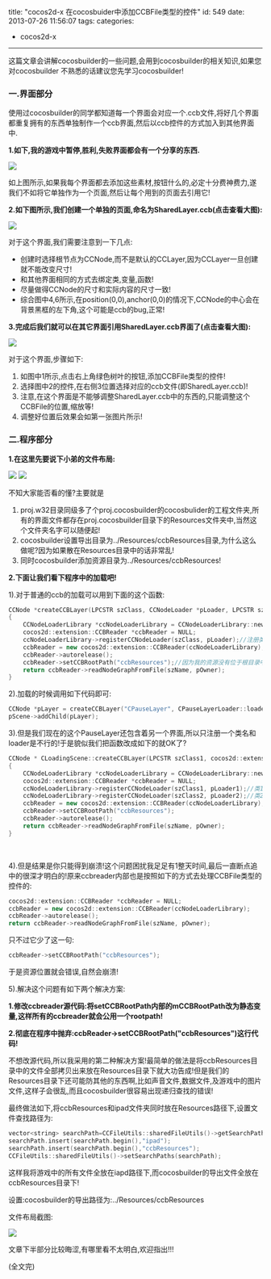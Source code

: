 title: "cocos2d-x 在cocosbuider中添加CCBFile类型的控件"
id: 549
date: 2013-07-26 11:56:07
tags: 
categories: 
- cocos2d-x
---

这篇文章会讲解cocosbuilder的一些问题,会用到cocosbuilder的相关知识,如果您对cocosbuilder 不熟悉的话建议您先学习cocosbuilder!
<!--more-->


### 一.界面部分

使用过cocosbuilder的同学都知道每一个界面会对应一个.ccb文件,将好几个界面都重复拥有的东西单独制作一个ccb界面,然后以ccb控件的方式加入到其他界面中.

**1.如下,我的游戏中暂停,胜利,失败界面都会有一个分享的东西.**

![](/images/12320f88fec0ab1934bff002ce95b0d071552874.png)



如上图所示,如果我每个界面都去添加这些素材,按钮什么的,必定十分费神费力,遂我们不如将它单独作为一个页面,然后让每个用到的页面去引用它!



**2.如下图所示,我们创建一个单独的页面,命名为SharedLayer.ccb(点击查看大图):**

![](/images/7ccf3dffbd0811a76a73824f9ee0c09e62e322a9.jpg)



对于这个界面,我们需要注意到一下几点:

*   创建时选择根节点为CCNode,而不是默认的CCLayer,因为CCLayer一旦创建就不能改变尺寸!
*   和其他界面相同的方式去绑定类,变量,函数!
*   尽量做得CCNode的尺寸和实际内容的尺寸一致!
*   综合图中4,6所示,在position(0,0),anchor(0,0)的情况下,CCNode的中心会在背景黑框的左下角,这个可能是ccb的bug,正常!


**3.完成后我们就可以在其它界面引用SharedLayer.ccb界面了(点击查看大图):**

![](/images/3c210540a793b2fd7656eede96b544d07d6e89fe.jpg)



对于这个界面,步骤如下:

1.  如图中1所示,点击右上角绿色树叶的按钮,添加CCBFile类型的控件!
2.  选择图中2的控件,在右侧3位置选择对应的ccb文件(即SharedLayer.ccb)!
3.  注意,在这个界面是不能够调整SharedLayer.ccb中的东西的,只能调整这个CCBFile的位置,缩放等!
4.  调整好位置后效果会如第一张图片所示!




### 二.程序部分

**1.在这里先要说下小弟的文件布局:**

![](/images/285d067a8786f295e4868d61cef2f6f73a8e0c7e.png) ![](/images/186c81f61c821b10e114879ffc0061ae64098e28.png)

不知大家能否看的懂?主要就是

1.  proj.w32目录同级多了个proj.cocosbuilder的cocosbulider的工程文件夹,所有的界面文件都存在proj.cocosbuilder目录下的Resources文件夹中,当然这个文件夹名字可以随便起!
2.  cocosbuilder设置导出目录为../Resources/ccbResources目录,为什么这么做呢?因为如果散在Resources目录中的话非常乱!
3.  同时cocosbuilder添加资源目录为../Resources/ccbResources!


**2.下面让我们看下程序中的加载吧!**

1).对于普通的ccb的加载可以用到下面的这个函数:
```c++
CCNode *createCCBLayer(LPCSTR szClass, CCNodeLoader *pLoader, LPCSTR szName, CCNode *pOwner)
{
	CCNodeLoaderLibrary *ccNodeLoaderLibrary = CCNodeLoaderLibrary::newDefaultCCNodeLoaderLibrary();
	cocos2d::extension::CCBReader *ccbReader = NULL;
	ccNodeLoaderLibrary->registerCCNodeLoader(szClass, pLoader);//注册类名和loader
	ccbReader = new cocos2d::extension::CCBReader(ccNodeLoaderLibrary);
	ccbReader->autorelease();
	ccbReader->setCCBRootPath("ccbResources");//因为我的资源没有位于根目录中,所以需要设置下ccb的root路径!
	return ccbReader->readNodeGraphFromFile(szName, pOwner);
}
```
2).加载的时候调用如下代码即可:
```c++
CCNode *pLayer = createCCBLayer("CPauseLayer", CPauseLayerLoader::loader(),"PauseLayer.ccbi", CCDirector::sharedDirector()->getRunningScene());
pScene->addChild(pLayer);
```


3).但是我们现在的这个PauseLayer还包含着另一个界面,所以只注册一个类名和loader是不行的!于是貌似我们把函数改成如下的就OK了?
```c++
CCNode * CLoadingScene::createCCBLayer(LPCSTR szClass1, cocos2d::extension::CCNodeLoader *pLoader1,LPCSTR szClass2, cocos2d::extension::CCNodeLoader *pLoader2, LPCSTR szName, CCNode *pOwner)
{
	CCNodeLoaderLibrary *ccNodeLoaderLibrary = CCNodeLoaderLibrary::newDefaultCCNodeLoaderLibrary();
	cocos2d::extension::CCBReader *ccbReader = NULL;
	ccNodeLoaderLibrary->registerCCNodeLoader(szClass1, pLoader1);//类1 和loader1
	ccNodeLoaderLibrary->registerCCNodeLoader(szClass2, pLoader2);//类2 和loader2
	ccbReader = new cocos2d::extension::CCBReader(ccNodeLoaderLibrary);
	ccbReader->setCCBRootPath("ccbResources");	
	ccbReader->autorelease();
	return ccbReader->readNodeGraphFromFile(szName, pOwner);
}
```
 

4).但是结果是你只能得到崩溃!这个问题困扰我足足有1整天时间,最后一直断点追中的很深才明白的!原来ccbreader内部也是按照如下的方式去处理CCBFile类型的控件的:
```c++
cocos2d::extension::CCBReader *ccbReader = NULL;
ccbReader = new cocos2d::extension::CCBReader(ccNodeLoaderLibrary);
ccbReader->autorelease();
return ccbReader->readNodeGraphFromFile(szName, pOwner);
```
只不过它少了这一句:
```c++
ccbReader->setCCBRootPath("ccbResources");
```
于是资源位置就会错误,自然会崩溃!



5).解决这个问题有如下两个解决方案:

**1.修改ccbreader源代码:将setCCBRootPath内部的mCCBRootPath改为静态变量,这样所有的ccbreader就会公用一个rootpath!**

**2.彻底在程序中抛弃:ccbReader->setCCBRootPath("ccbResources")这行代码!**

不想改源代码,所以我采用的第二种解决方案!最简单的做法是将ccbResources目录中的文件全部拷贝出来放在Resources目录下就大功告成!但是我们的Resources目录下还可能防其他的东西啊,比如声音文件,数据文件,及游戏中的图片文件,这样子会很乱,而且cocosbuilder很容易出现递归查找的错误!

最终做法如下,将ccbResources和ipad文件夹同时放在Resources路径下,设置文件查找路径为:
```c++
vector<string> searchPath=CCFileUtils::sharedFileUtils()->getSearchPaths();
searchPath.insert(searchPath.begin(),"ipad");
searchPath.insert(searchPath.begin(),"ccbResources");
CCFileUtils::sharedFileUtils()->setSearchPaths(searchPath);
```
这样我将游戏中的所有文件全放在iapd路径下,而cocosbuilder的导出文件全放在ccbResources目录下!

设置:cocosbuilder的导出路径为:../Resources/ccbResources

文件布局截图:

![](/images/932e98efedae8f6c3fff8cda6c9aead6a4db92f6.png)







文章下半部分比较晦涩,有哪里看不太明白,欢迎指出!!!



(全文完)